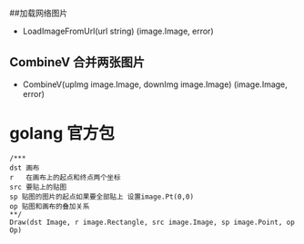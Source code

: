 #  
##加载网络图片
- LoadImageFromUrl(url string) (image.Image, error)
## CombineV 合并两张图片
- CombineV(upImg image.Image, downImg image.Image) (image.Image, error) 

# golang 官方包
```cassandraql
/***
dst 画布
r   在画布上的起点和终点两个坐标
src 要贴上的贴图
sp 贴图的图片的起点如果要全部贴上 设置image.Pt(0,0)
op 贴图和画布的叠加关系
**/
Draw(dst Image, r image.Rectangle, src image.Image, sp image.Point, op Op)
```
